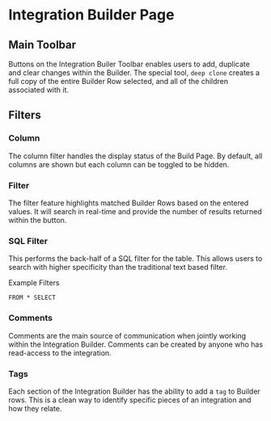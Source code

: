 # Integration Builder Page

## Main Toolbar

Buttons on the Integration Builer Toolbar enables users to add, duplicate and clear changes within the Builder. The special tool, `deep clone` creates a full copy of the entire Builder Row selected, and all of the children associated with it.

## Filters

### Column

The column filter handles the display status of the Build Page. By default, all columns are shown but each column can be toggled to be hidden.

### Filter

The filter feature highlights matched Builder Rows based on the entered values. It will search in real-time and provide the number of results returned within the button.

### SQL Filter

This performs the back-half of a SQL filter for the table. This allows users to search with higher specificity than the traditional text based filter.

Example Filters

```
FROM * SELECT
```

### Comments

Comments are the main source of communication when jointly working within the Integration Builder. Comments can be created by anyone who has read-access to the integration.

### Tags

Each section of the Integration Builder has the ability to add a `tag` to Builder rows. This is a clean way to identify specific pieces of an integration and how they relate.&#x20;
